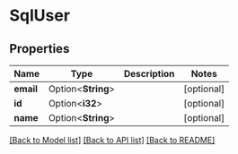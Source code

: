 # SqlUser

## Properties

Name | Type | Description | Notes
------------ | ------------- | ------------- | -------------
**email** | Option<**String**> |  | [optional]
**id** | Option<**i32**> |  | [optional]
**name** | Option<**String**> |  | [optional]

[[Back to Model list]](../README.md#documentation-for-models) [[Back to API list]](../README.md#documentation-for-api-endpoints) [[Back to README]](../README.md)


